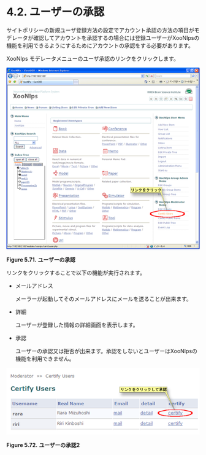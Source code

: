 # 4.2. ユーザーの承認

サイトポリシーの新規ユーザ登録方法の設定でアカウント承認の方法の項目がモデレータが確認してアカウントを承認するの場合には登録ユーザーがXooNIpsの機能を利用できるようにするためにアカウントの承認をする必要があります。

XooNIps モデレータメニューのユーザ承認のリンクをクリックします。

![Certify users](../../.gitbook/assets/xoonips-operate91.png)

**Figure 5.71.**  **ユーザーの承認**



リンクをクリックすることで以下の機能が実行されます。

* メールアドレス

  メーラーが起動してそのメールアドレスにメールを送ることが出来ます。

* 詳細

  ユーザーが登録した情報の詳細画面を表示します。

* 承認

  ユーザーの承認又は拒否が出来ます。承認をしないとユーザーはXooNIpsの機能を利用できません。

![Certify users 2](../../.gitbook/assets/xoonips-operate92.png)

**Figure 5.72.**  **ユーザーの承認2**

